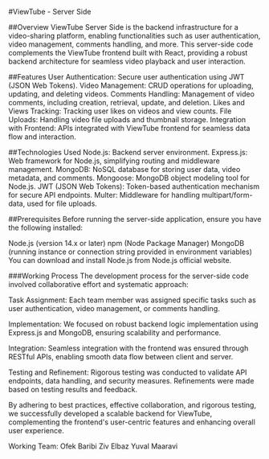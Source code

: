 #ViewTube - Server Side

##Overview
ViewTube Server Side is the backend infrastructure for a video-sharing platform, enabling functionalities such as user authentication, video management, comments handling, and more. This server-side code complements the ViewTube frontend built with React, providing a robust backend architecture for seamless video playback and user interaction.

##Features
User Authentication: Secure user authentication using JWT (JSON Web Tokens).
Video Management: CRUD operations for uploading, updating, and deleting videos.
Comments Handling: Management of video comments, including creation, retrieval, update, and deletion.
Likes and Views Tracking: Tracking user likes on videos and view counts.
File Uploads: Handling video file uploads and thumbnail storage.
Integration with Frontend: APIs integrated with ViewTube frontend for seamless data flow and interaction.

##Technologies Used
Node.js: Backend server environment.
Express.js: Web framework for Node.js, simplifying routing and middleware management.
MongoDB: NoSQL database for storing user data, video metadata, and comments.
Mongoose: MongoDB object modeling tool for Node.js.
JWT (JSON Web Tokens): Token-based authentication mechanism for secure API endpoints.
Multer: Middleware for handling multipart/form-data, used for file uploads.

##Prerequisites
Before running the server-side application, ensure you have the following installed:

Node.js (version 14.x or later)
npm (Node Package Manager)
MongoDB (running instance or connection string provided in environment variables)
You can download and install Node.js from Node.js official website.

###Working Process
The development process for the server-side code involved collaborative effort and systematic approach:

Task Assignment: Each team member was assigned specific tasks such as user authentication, video management, or comments handling.

Implementation: We focused on robust backend logic implementation using Express.js and MongoDB, ensuring scalability and performance.

Integration: Seamless integration with the frontend was ensured through RESTful APIs, enabling smooth data flow between client and server.

Testing and Refinement: Rigorous testing was conducted to validate API endpoints, data handling, and security measures. Refinements were made based on testing results and feedback.

By adhering to best practices, effective collaboration, and rigorous testing, we successfully developed a scalable backend for ViewTube, complementing the frontend's user-centric features and enhancing overall user experience.

Working Team:
Ofek Baribi
Ziv Elbaz
Yuval Maaravi
